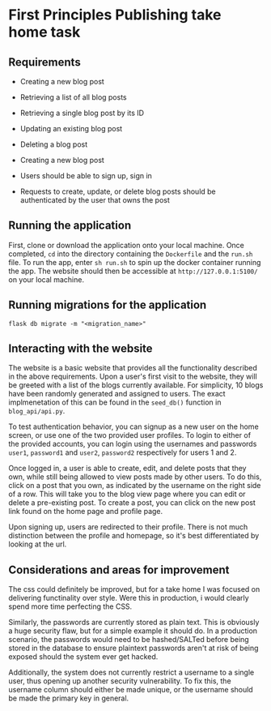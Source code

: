 # First Principles Publishing take home task

## Requirements
- Creating a new blog post

- Retrieving a list of all blog posts

- Retrieving a single blog post by its ID

- Updating an existing blog post

- Deleting a blog post

- Creating a new blog post

- Users should be able to sign up, sign in
- Requests to create, update, or delete blog posts should be authenticated by the user that owns the post


## Running the application
First, clone or download the application onto your local machine. Once completed, `cd` into the directory containing the `Dockerfile` and the `run.sh` file. To run the app, enter `sh run.sh` to spin up the docker container running the app. The website should then be accessible at `http://127.0.0.1:5100/ `on your local machine. 

## Running migrations for the application

`flask db migrate -m "<migration_name>"`

## Interacting with the website

The website is a basic website that provides all the functionality described in the above requirements. Upon a user's first visit to the website, they will be greeted with a list of the blogs currently available. For simplicity, 10 blogs have been randomly generated and assigned to users. The exact implmenetation of this can be found in the `seed_db()` function in `blog_api/api.py`.

To test authentication behavior, you can signup as a new user on the home screen, or use one of the two provided user profiles.
To login to either of the provided accounts, you can login using the usernames and passwords `user1`, `password1` and `user2`, `password2` respectively for users 1 and 2.

Once logged in, a user is able to create, edit, and delete posts that they own, while still being allowed to view posts made by other users. To do this, click on a post that you own, as indicated by the username on the right side of a row. This will take you to the blog view page where you can edit or delete a pre-existing post. To create a post, you can click on the new post link found on the home page and profile page.

Upon signing up, users are redirected to their profile. There is not much distinction between the profile and homepage, so it's best differentiated by looking at the url. 

## Considerations and areas for improvement

The css could definitely be improved, but for a take home I was focused on delivering functinality over style. Were this in production, i would clearly spend more time perfecting the CSS.

Similarly, the passwords are currently stored as plain text. This is obviously a huge security flaw, but for a simple example it should do. In a production scenario, the passwords would need to be hashed/SALTed before being stored in the database to ensure plaintext passwords aren't at risk of being exposed should the system ever get hacked. 

Additionally, the system does not currently restrict a username to a single user, thus opening up another security vulnerability. To fix this, the username column should either be made unique, or the username should be made the primary key in general.
